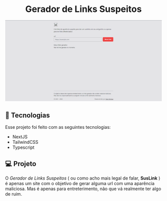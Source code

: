 <h1 align="center">
  Gerador de Links Suspeitos
</h1>

<p align="center">
  <img src="./.github/suslink_preview.png" />
</p>

## 🚀 Tecnologias

Esse projeto foi feito com as seguintes tecnologias:

- NextJS
- TailwindCSS
- Typescript

## 💻 Projeto

O _Gerador de Links Suspeitos_ ( ou como acho mais legal de falar, **SusLink** ) é apenas um site com o objetivo de gerar alguma url com uma aparência maliciosa. Mas é apenas para entreterimento, não que vá realmente ter algo de ruim.
